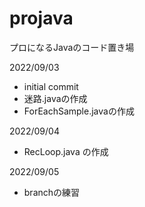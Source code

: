 # projava
プロになるJavaのコード置き場


2022/09/03
- initial commit
- 迷路.javaの作成
- ForEachSample.javaの作成

2022/09/04
- RecLoop.java の作成

2022/09/05
- branchの練習